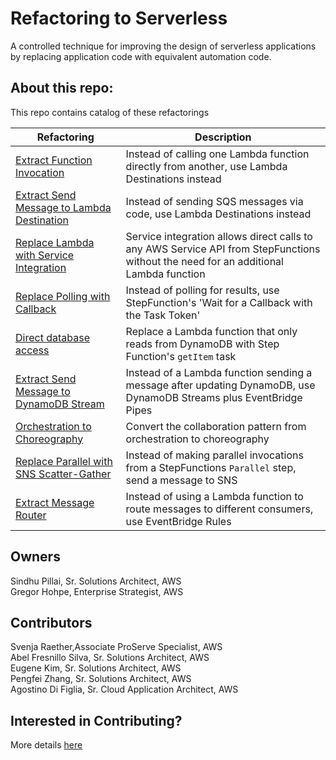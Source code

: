 # Refactoring to Serverless
A controlled technique for improving the design of serverless applications by replacing application code with equivalent automation code.


## About this repo:
This repo contains catalog of these refactorings


| Refactoring | Description |
| ---- | ---- |
| [Extract Function Invocation](patterns/extract_function_invocation.md) | Instead of calling one Lambda function directly from another, use Lambda Destinations instead |
| [Extract Send Message to Lambda Destination](patterns/extract_send_message.md) | Instead of sending SQS messages via code, use Lambda Destinations instead |
| [Replace Lambda with Service Integration](patterns/service_integration.md) | Service integration allows direct calls to any AWS Service API from StepFunctions without the need for an additional Lambda function |
| [Replace Polling with Callback](patterns/replace_polling_with_callback.md) | Instead of polling for results, use StepFunction's 'Wait for a Callback with the Task Token'  |
| [Direct database access](patterns/direct_database_access.md) | Replace a Lambda function that only reads from DynamoDB with Step Function's `getItem` task  |
| [Extract Send Message to DynamoDB Stream](patterns/send-message-via-pipes.md) | Instead of a Lambda function sending a message after updating DynamoDB, use DynamoDB Streams plus EventBridge Pipes|
| [Orchestration to Choreography](patterns/orchestration_%20to_choreography.md) | Convert the collaboration pattern from orchestration to choreography |
| [Replace Parallel with SNS Scatter-Gather](patterns/parallel_to_sns_scatter_gather.md) | Instead of making parallel invocations from a StepFunctions `Parallel` step, send a message to SNS  |
|[Extract Message Router](patterns/extract-message-router.md)|Instead of using a Lambda function to route messages to different consumers, use EventBridge Rules|



## Owners
Sindhu Pillai, Sr. Solutions Architect, AWS  
Gregor Hohpe, Enterprise Strategist, AWS

## Contributors
Svenja Raether,Associate ProServe Specialist, AWS  
Abel Fresnillo Silva, Sr. Solutions Architect, AWS  
Eugene Kim, Sr. Solutions Architect, AWS  
Pengfei Zhang, Sr. Solutions Architect, AWS  
Agostino Di Figlia, Sr. Cloud Application Architect, AWS

## Interested in Contributing?
More details [here](CONTRIBUTING.md)
